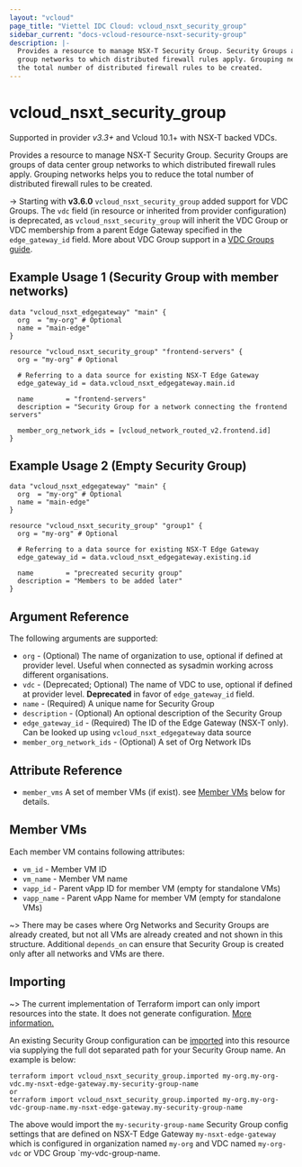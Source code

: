 ```yaml
---
layout: "vcloud"
page_title: "Viettel IDC Cloud: vcloud_nsxt_security_group"
sidebar_current: "docs-vcloud-resource-nsxt-security-group"
description: |-
  Provides a resource to manage NSX-T Security Group. Security Groups are groups of data center
  group networks to which distributed firewall rules apply. Grouping networks helps you to reduce
  the total number of distributed firewall rules to be created.
---
```


# vcloud\_nsxt\_security\_group

Supported in provider *v3.3+* and Vcloud 10.1+ with NSX-T backed VDCs.

Provides a resource to manage NSX-T Security Group. Security Groups are groups of data center group
networks to which distributed firewall rules apply. Grouping networks helps you to reduce the total
number of distributed firewall rules to be created.

-> Starting with **v3.6.0** `vcloud_nsxt_security_group` added support for VDC Groups.
The `vdc` field (in resource or inherited from provider configuration) is deprecated, as `vcloud_nsxt_security_group` will
inherit the VDC Group or VDC membership from a parent Edge Gateway specified in the `edge_gateway_id` field.
More about VDC Group support in a [VDC Groups guide](/providers/vmware/vcloud/latest/docs/guides/vdc_groups).

## Example Usage 1 (Security Group with member networks)

```hcl
data "vcloud_nsxt_edgegateway" "main" {
  org  = "my-org" # Optional
  name = "main-edge"
}

resource "vcloud_nsxt_security_group" "frontend-servers" {
  org = "my-org" # Optional

  # Referring to a data source for existing NSX-T Edge Gateway
  edge_gateway_id = data.vcloud_nsxt_edgegateway.main.id

  name        = "frontend-servers"
  description = "Security Group for a network connecting the frontend servers"

  member_org_network_ids = [vcloud_network_routed_v2.frontend.id]
}
```

## Example Usage 2 (Empty Security Group)
```hcl
data "vcloud_nsxt_edgegateway" "main" {
  org  = "my-org" # Optional
  name = "main-edge"
}

resource "vcloud_nsxt_security_group" "group1" {
  org = "my-org" # Optional

  # Referring to a data source for existing NSX-T Edge Gateway
  edge_gateway_id = data.vcloud_nsxt_edgegateway.existing.id

  name        = "precreated security group"
  description = "Members to be added later"
}
```

## Argument Reference

The following arguments are supported:

* `org` - (Optional) The name of organization to use, optional if defined at provider level. Useful
  when connected as sysadmin working across different organisations.
* `vdc` - (Deprecated; Optional) The name of VDC to use, optional if defined at provider level. **Deprecated**
  in favor of `edge_gateway_id` field.
* `name` - (Required) A unique name for Security Group
* `description` - (Optional) An optional description of the Security Group
* `edge_gateway_id` - (Required) The ID of the Edge Gateway (NSX-T only). Can be looked up using
  `vcloud_nsxt_edgegateway` data source
* `member_org_network_ids` - (Optional) A set of Org Network IDs

## Attribute Reference
* `member_vms` A set of member VMs (if exist). see [Member VMs](#member-vms) below for details.

<a id="member-vms"></a>
## Member VMs

Each member VM contains following attributes:

* `vm_id` - Member VM ID
* `vm_name` - Member VM name
* `vapp_id` - Parent vApp ID for member VM (empty for standalone VMs)
* `vapp_name` - Parent vApp Name for member VM (empty for standalone VMs)

~> There may be cases where Org Networks and Security Groups are already created, but
not all VMs are already created and not shown in this structure. Additional `depends_on` can ensure
that Security Group is created only after all networks and VMs are there.

## Importing

~> The current implementation of Terraform import can only import resources into the state.
It does not generate configuration. [More information.](https://www.terraform.io/docs/import/)

An existing Security Group configuration can be [imported][docs-import] into this resource
via supplying the full dot separated path for your Security Group name. An example is
below:

[docs-import]: https://www.terraform.io/docs/import/

```
terraform import vcloud_nsxt_security_group.imported my-org.my-org-vdc.my-nsxt-edge-gateway.my-security-group-name
or
terraform import vcloud_nsxt_security_group.imported my-org.my-org-vdc-group-name.my-nsxt-edge-gateway.my-security-group-name
```

The above would import the `my-security-group-name` Security Group config settings that are defined
on NSX-T Edge Gateway `my-nsxt-edge-gateway` which is configured in organization named `my-org` and
VDC named `my-org-vdc` or VDC Group `my-vdc-group-name.
